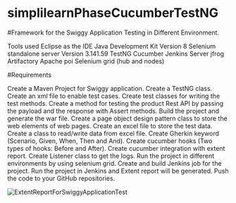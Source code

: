 # simplilearnPhaseCucumberTestNG

#Framework for the Swiggy Application Testing in Different Environment.

Tools used
Eclipse as the IDE
Java Development Kit Version 8
Selenium standalone server Version 3.141.59
TestNG
Cucumber
Jenkins Server
jfrog Artifactory
Apache poi
Selenium grid (hub and nodes)

#Requirements

Create a Maven Project for Swiggy application.
Create a TestNG class.
Create an xml file to enable test cases.
Create test classes for writing the test methods.
Create a method for testing the product Rest API by passing the payload and the response with Assert methods.
Build the project and generate the war file.
Create a page object design pattern class to store the web elements of web pages.
Create an excel file to store the test data.
Create a class to read/write data from excel file.
Create Gherkin keyword (Scenario, Given, When, Then and And).
Create cucumber hooks (Two types of hooks: Before and After).
Create cucumber integration with extent report.
Create Listener class to get the logs.
Run the project in different environments by using selenium grid.
Create and build Jenkins job for the project.
Run the project in Jenkins and Extent report will be generated.
Push the code to your GitHub repositories.

![ExtentReportForSwiggyApplicationTest](https://user-images.githubusercontent.com/69714824/212486813-94a34509-4f10-4f07-90e6-811278a43ce0.PNG)
